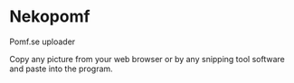 # Nekopomf
Pomf.se uploader  

Copy any picture from your web browser or by any snipping tool software and paste into the program.  
